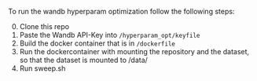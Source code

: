 To run the wandb hyperparam optimization follow the following steps:

0. Clone this repo
1. Paste the Wandb API-Key into `/hyperparam_opt/keyfile`
2. Build the docker container that is in `/dockerfile`
3. Run the dockercontainer with mounting the repository and the dataset, so that the dataset is mounted to /data/<datasetname>
4. Run sweep.sh